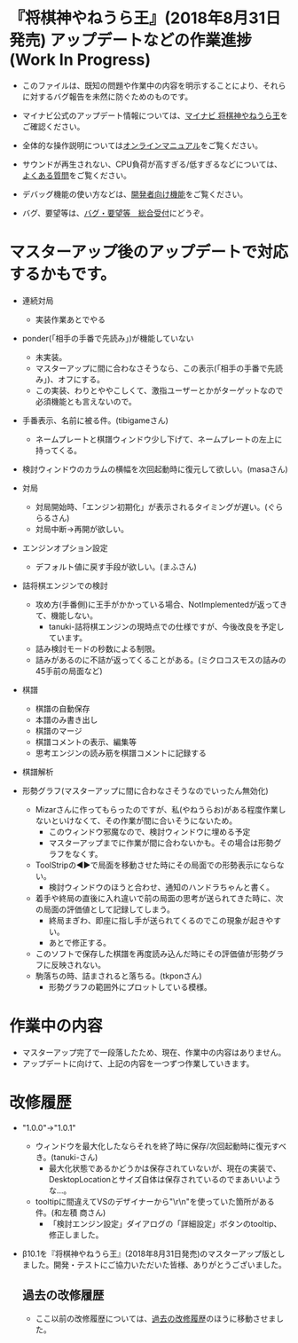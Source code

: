 ﻿
# 『将棋神やねうら王』(2018年8月31日発売) アップデートなどの作業進捗 (Work In Progress)

- このファイルは、既知の問題や作業中の内容を明示することにより、それらに対するバグ報告を未然に防ぐためのものです。

- マイナビ公式のアップデート情報については、[マイナビ 将棋神やねうら王](https://book.mynavi.jp/ec/products/detail/id=92007)をご確認ください。
- 全体的な操作説明については[オンラインマニュアル](online_manual.md)をご覧ください。
- サウンドが再生されない、CPU負荷が高すぎる/低すぎるなどについては、[よくある質問](faq.md)をご覧ください。
- デバッグ機能の使い方などは、[開発者向け機能](dev_manual.md)をご覧ください。
- バグ、要望等は、[バグ・要望等　総合受付](https://github.com/yaneurao/MyShogi/issues/33)にどうぞ。


# マスターアップ後のアップデートで対応するかもです。


- 連続対局
	- 実装作業あとでやる

- ponder(「相手の手番で先読み」)が機能していない
  - 未実装。
  - マスターアップに間に合わなさそうなら、この表示(「相手の手番で先読み」)、オフにする。
  - この実装、わりとややこしくて、激指ユーザーとかがターゲットなので必須機能とも言えないので。
- 手番表示、名前に被る件。(tibigameさん)
  - ネームプレートと棋譜ウィンドウ少し下げて、ネームプレートの左上に持ってくる。
- 検討ウィンドウのカラムの横幅を次回起動時に復元して欲しい。(masaさん)

- 対局
  - 対局開始時、「エンジン初期化」が表示されるタイミングが遅い。(ぐららるさん)
  - 対局中断→再開が欲しい。

- エンジンオプション設定
  - デフォルト値に戻す手段が欲しい。(まふさん)

- 詰将棋エンジンでの検討
  - 攻め方(手番側)に王手がかかっている場合、NotImplementedが返ってきて、機能しない。
    - tanuki-詰将棋エンジンの現時点での仕様ですが、今後改良を予定しています。
  - 詰み検討モードの秒数による制限。
  - 詰みがあるのに不詰が返ってくることがある。(ミクロコスモスの詰みの45手前の局面など)

- 棋譜
  - 棋譜の自動保存
  - 本譜のみ書き出し
  - 棋譜のマージ
  - 棋譜コメントの表示、編集等
  - 思考エンジンの読み筋を棋譜コメントに記録する

- 棋譜解析

- 形勢グラフ(マスターアップに間に合わなさそうなのでいったん無効化)
  - Mizarさんに作ってもらったのですが、私(やねうらお)がある程度作業しないといけなくて、その作業が間に合いそうにないため。
	- このウィンドウ邪魔なので、検討ウィンドウに埋める予定
  	- マスターアップまでに作業が間に合わないかも。その場合は形勢グラフをなくす。
  - ToolStripの◀▶で局面を移動させた時にその局面での形勢表示にならない。
    - 検討ウィンドウのほうと合わせ、通知のハンドラちゃんと書く。
  - 着手や終局の直後に入れ違いで前の局面の思考が送られてきた時に、次の局面の評価値として記録してしまう。
    - 終局まぎわ、即座に指し手が送られてくるのでこの現象が起きやすい。
    - あとで修正する。
  - このソフトで保存した棋譜を再度読み込んだ時にその評価値が形勢グラフに反映されない。
  - 駒落ちの時、詰まされると落ちる。(tkponさん)
    - 形勢グラフの範囲外にプロットしている模様。



# 作業中の内容

- マスターアップ完了で一段落したため、現在、作業中の内容はありません。
- アップデートに向けて、上記の内容を一つずつ作業していきます。


# 改修履歴


- "1.0.0"→"1.0.1"
  - ウィンドウを最大化したならそれを終了時に保存/次回起動時に復元すべき。(tanuki-さん)
    - 最大化状態であるかどうかは保存されていないが、現在の実装で、DesktopLocationとサイズ自体は保存されているのでまあいいような…。
  - tooltipに間違えてVSのデザイナーから"\r\n"を使っていた箇所がある件。(和左積 商さん)
    - 「検討エンジン設定」ダイアログの「詳細設定」ボタンのtooltip、修正しました。



- β10.1を『将棋神やねうら王』(2018年8月31日発売)のマスターアップ版としました。開発・テストにご協力いただいた皆様、ありがとうございました。


  ## 過去の改修履歴

  - ここ以前の改修履歴については、[過去の改修履歴](過去の改修履歴.md)のほうに移動させました。
